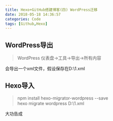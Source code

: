 ```yaml
---
title: Hexo+GitHub搭建博客(四) WordPress迁移
date: 2018-05-18 14:36:57
categories: Code
tags: [Github,Hexo]
---
```

## WordPress导出
>WordPress 仪表盘->工具->导出->所有内容

会导出一个xml文件，假设保存在D:\1.xml

## Hexo导入

>npm install hexo-migrator-wordpress --save  
>hexo migrate wordpress D:\1.xml

大功告成